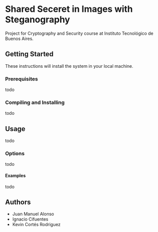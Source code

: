 # Shared Seceret in Images with Steganography

Project for Cryptography and Security course at Instituto Tecnológico de Buenos Aires.

## Getting Started
These instructions will install the system in your local machine.

### Prerequisites
todo

### Compiling and Installing
todo

## Usage
todo

### Options
todo

#### Examples
todo

## Authors
* Juan Manuel Alonso
* Ignacio Cifuentes
* Kevin Cortés Rodriguez
